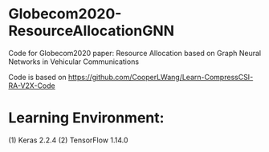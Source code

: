 # Globecom2020-ResourceAllocationGNN
Code for Globecom2020 paper: Resource Allocation based on Graph Neural Networks in Vehicular Communications

Code is based on https://github.com/CooperLWang/Learn-CompressCSI-RA-V2X-Code

# Learning Environment:
(1) Keras 2.2.4
(2) TensorFlow 1.14.0

